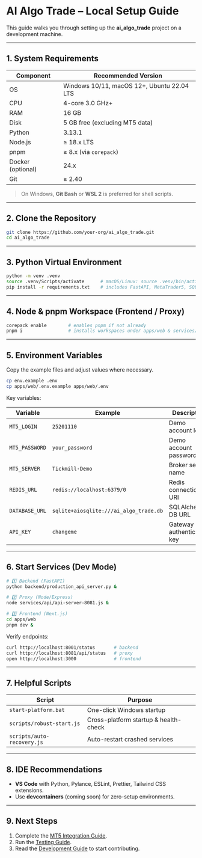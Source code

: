 # AI Algo Trade – Local Setup Guide

This guide walks you through setting up the **ai_algo_trade** project on a development machine.

---

## 1. System Requirements

| Component | Recommended Version |
|-----------|---------------------|
| OS | Windows 10/11, macOS 12+, Ubuntu 22.04 LTS |
| CPU | 4-core 3.0 GHz+ |
| RAM | 16 GB |
| Disk | 5 GB free (excluding MT5 data) |
| Python | 3.13.1 |
| Node.js | ≥ 18.x LTS |
| pnpm | ≥ 8.x (via `corepack`) |
| Docker (optional) | 24.x |
| Git | ≥ 2.40 |

> On Windows, **Git Bash** or **WSL 2** is preferred for shell scripts.

---

## 2. Clone the Repository

```bash
git clone https://github.com/your-org/ai_algo_trade.git
cd ai_algo_trade
```

---

## 3. Python Virtual Environment

```bash
python -m venv .venv
source .venv/Scripts/activate      # macOS/Linux: source .venv/bin/activate
pip install -r requirements.txt    # includes FastAPI, MetaTrader5, SQLAlchemy
```

---

## 4. Node & pnpm Workspace (Frontend / Proxy)

```bash
corepack enable        # enables pnpm if not already
pnpm i                 # installs workspaces under apps/web & services/
```

---

## 5. Environment Variables

Copy the example files and adjust values where necessary.

```bash
cp env.example .env
cp apps/web/.env.example apps/web/.env
```

Key variables:

| Variable | Example | Description |
|----------|---------|-------------|
| `MT5_LOGIN` | `25201110` | Demo account login |
| `MT5_PASSWORD` | `your_password` | Demo account password |
| `MT5_SERVER` | `Tickmill-Demo` | Broker server name |
| `REDIS_URL` | `redis://localhost:6379/0` | Redis connection URI |
| `DATABASE_URL` | `sqlite+aiosqlite:///ai_algo_trade.db` | SQLAlchemy DB URL |
| `API_KEY` | `changeme` | Gateway authentication key |

---

## 6. Start Services (Dev Mode)

```bash
# 1️⃣ Backend (FastAPI)
python backend/production_api_server.py &

# 2️⃣ Proxy (Node/Express)
node services/api/api-server-8081.js &

# 3️⃣ Frontend (Next.js)
cd apps/web
pnpm dev &
```

Verify endpoints:
```bash
curl http://localhost:8001/status       # backend
curl http://localhost:8081/api/status   # proxy
open http://localhost:3000              # frontend
```

---

## 7. Helpful Scripts

| Script | Purpose |
|--------|---------|
| `start-platform.bat` | One-click Windows startup |
| `scripts/robust-start.js` | Cross-platform startup & health-check |
| `scripts/auto-recovery.js` | Auto-restart crashed services |

---

## 8. IDE Recommendations

* **VS Code** with Python, Pylance, ESLint, Prettier, Tailwind CSS extensions.
* Use **devcontainers** (coming soon) for zero-setup environments.

---

## 9. Next Steps

1. Complete the [MT5 Integration Guide](MT5_INTEGRATION_GUIDE.md).  
2. Run the [Testing Guide](TESTING_GUIDE.md).  
3. Read the [Development Guide](DEVELOPMENT_GUIDE.md) to start contributing. 